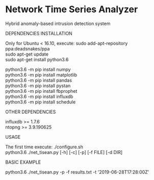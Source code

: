 # Network Time Series Analyzer
Hybrid anomaly-based intrusion detection system  

DEPENDENCIES INSTALLATION  

Only for Ubuntu < 16.10, execute: sudo add-apt-repository ppa:deadsnakes/ppa  
sudo apt-get update  
sudo apt-get install python3.6  

python3.6 -m pip install numpy  
python3.6 -m pip install matplotlib  
python3.6 -m pip install pandas  
python3.6 -m pip install pystan    
python3.6 -m pip install fbprophet  
python3.6 -m pip install influxdb  
python3.6 -m pip install schedule  

OTHER DEPENDENCIES  

influxdb >= 1.7.6  
ntopng >= 3.9.190625  

USAGE  

The first time execute: ./configure.sh  
python3.6 ./net_tisean.py [-h] [-c] [-p] [-f FILE] [-d DIR]  

BASIC EXAMPLE  

python3.6 ./net_tisean.py -p -f results.txt -t '2019-06-28T17:28:00Z'

